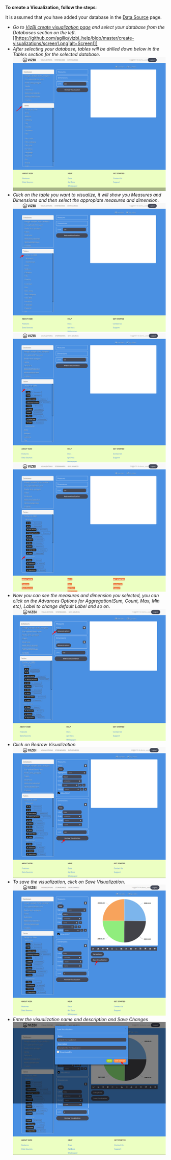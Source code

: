 **To create a Visualization, follow the steps**:

  It is assumed that you have added your database in the [Data Source](http://app.vizbi.com/#!/add-database) page.

  - *Go to [VizBI create visualization page](http://app.vizbi.com/#!/visualizations/create) and select your database from the Databases section on the left*.
  [[https://github.com/agiliq/vizbi_help/blob/master/create-visualizations/screen1.png|alt=Screen1]]
  - *After selecting your database, tables will be drilled down below in the Tables section for the selected database*.
  ![Screen2](https://github.com/agiliq/vizbi_help/blob/master/create-visualizations/screen2.png)
  - *Click on the table you want to visualize, it will show you Measures and Dimensions and then select the appropiate measures and dimension*.
  ![Screen3](https://github.com/agiliq/vizbi_help/blob/master/create-visualizations/screen3.png)
  ![Screen4](https://github.com/agiliq/vizbi_help/blob/master/create-visualizations/screen4.png)
  ![Screen5](https://github.com/agiliq/vizbi_help/blob/master/create-visualizations/screen5.png)
  - *Now you can see the measures and dimension you selected, you can click on the Advances Options for Aggregation(Sum, Count, Max, Min etc), Label to change default Label and so on*.
  ![Screen6](https://github.com/agiliq/vizbi_help/blob/master/create-visualizations/screen6.png)
  - *Click on Redraw Visualization*
  ![Screen7](https://github.com/agiliq/vizbi_help/blob/master/create-visualizations/screen8.png)
  - *To save the visualization, click on Save Visualization*.
  ![Screen8](https://github.com/agiliq/vizbi_help/blob/master/create-visualizations/screen9.png)
  - *Enter the visualization name and description and Save Changes*
  ![Screen9](https://github.com/agiliq/vizbi_help/blob/master/create-visualizations/screen10.png)
